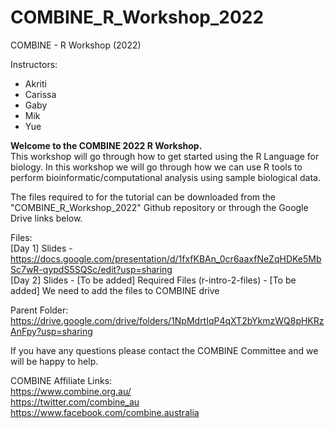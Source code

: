 # COMBINE_R_Workshop_2022
COMBINE - R Workshop (2022)

Instructors:
- Akriti
- Carissa
- Gaby
- Mik
- Yue

**Welcome to the COMBINE 2022 R Workshop.**  
This workshop will go through how to get started using the R Language for biology. 
In this workshop we will go through how we can use R tools to perform bioinformatic/computational analysis using sample biological data. 

The files required to for the tutorial can be downloaded from the "COMBINE_R_Workshop_2022" Github repository or through the Google Drive links below.

Files:  
[Day 1] Slides - https://docs.google.com/presentation/d/1fxfKBAn_0cr6aaxfNeZqHDKe5MbSc7wR-qypdS5SQSc/edit?usp=sharing  
[Day 2] Slides -  [To be added] 
Required Files (r-intro-2-files) - [To be added] We need to add the files to COMBINE drive

Parent Folder:   
https://drive.google.com/drive/folders/1NpMdrtIqP4qXT2bYkmzWQ8pHKRzAnFpy?usp=sharing  

If you have any questions please contact the COMBINE Committee and we will be happy to help. 


COMBINE Affiliate Links:  
https://www.combine.org.au/  
https://twitter.com/combine_au  
https://www.facebook.com/combine.australia  









